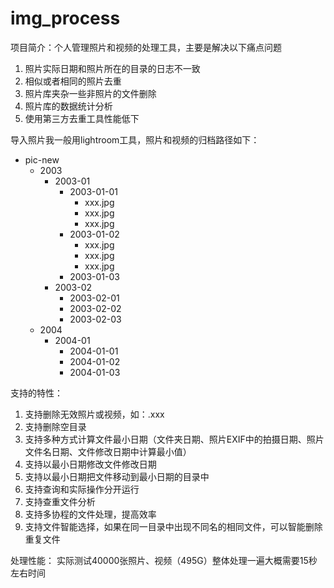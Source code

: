 # img_process

项目简介：个人管理照片和视频的处理工具，主要是解决以下痛点问题
1. 照片实际日期和照片所在的目录的日志不一致
2. 相似或者相同的照片去重
3. 照片库夹杂一些非照片的文件删除
4. 照片库的数据统计分析
5. 使用第三方去重工具性能低下


导入照片我一般用lightroom工具，照片和视频的归档路径如下：

- pic-new
  - 2003
    - 2003-01
      - 2003-01-01 
        - xxx.jpg
        - xxx.jpg
        - xxx.jpg
      - 2003-01-02
        - xxx.jpg
        - xxx.jpg
        - xxx.jpg
      - 2003-01-03
    - 2003-02
      - 2003-02-01
      - 2003-02-02
      - 2003-02-03
  - 2004
    - 2004-01
      - 2004-01-01
      - 2004-01-02
      - 2004-01-03
    
支持的特性：

1. 支持删除无效照片或视频，如：.xxx
1. 支持删除空目录 
1. 支持多种方式计算文件最小日期（文件夹日期、照片EXIF中的拍摄日期、照片文件名日期、文件修改日期中计算最小值）
1. 支持以最小日期修改文件修改日期
1. 支持以最小日期把文件移动到最小日期的目录中
1. 支持查询和实际操作分开运行
1. 支持查重文件分析
1. 支持多协程的文件处理，提高效率
1. 支持文件智能选择，如果在同一目录中出现不同名的相同文件，可以智能删除重复文件


处理性能：
实际测试40000张照片、视频（495G）整体处理一遍大概需要15秒左右时间

